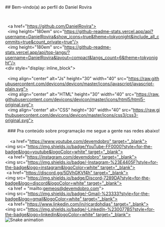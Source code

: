 

 
 ​##​ ​Bem-vindo(a) ao perfil do Daniel Rovira
  
 ​ <div> 
 ​  <a href="https://github.com/DanielRovira"> 
 ​  <img height="180em" src="https://github-readme-stats.vercel.app/api?username=DanielRovira&show_icons=true&theme=tokyonight&include_all_commits=true&count_private=true"/> 
 ​  <img height="180em" src="https://github-readme-stats.vercel.app/api/top-langs/?username=DanielRovira&layout=compact&langs_count=6&theme=tokyonight"/> 
 ​</div> 
 ​<div style="display: inline_block"><br> 
 ​  <img align="center" alt="Js" height="30" width="40" src="https://raw.githubusercontent.com/devicons/devicon/master/icons/javascript/javascript-plain.svg"> 
 ​  <img align="center" alt="HTML" height="30" width="40" src="https://raw.githubusercontent.com/devicons/devicon/master/icons/html5/html5-original.svg"> 
 ​  <img align="center" alt="CSS" height="30" width="40" src="https://raw.githubusercontent.com/devicons/devicon/master/icons/css3/css3-original.svg"> 
 ​</div> 
 ​  
 ​ <br> 
 ​  
 ​  ### Pra conteúdo sobre programação me segue a gente nas redes abaixo! 
 ​  
 ​<div>  
 ​  <a href="https://www.youtube.com/devemdobro" target="_blank"><img src="https://img.shields.io/badge/YouTube-FF0000?style=for-the-badge&logo=youtube&logoColor=white" target="_blank"></a> 
 ​  <a href="https://instagram.com/devemdobro" target="_blank"><img src="https://img.shields.io/badge/-Instagram-%23E4405F?style=for-the-badge&logo=instagram&logoColor=white" target="_blank"></a> 
 ​ <a href="https://discord.gg/5DVhGKVf4h" target="_blank"><img src="https://img.shields.io/badge/Discord-7289DA?style=for-the-badge&logo=discord&logoColor=white" target="_blank"></a>  
 ​  <a href = "mailto:gemeos@devemdobro.com"><img src="https://img.shields.io/badge/-Gmail-%23333?style=for-the-badge&logo=gmail&logoColor=white" target="_blank"></a> 
 ​  <a href="https://www.linkedin.com/in/ricardohdias" target="_blank"><img src="https://img.shields.io/badge/-LinkedIn-%230077B5?style=for-the-badge&logo=linkedin&logoColor=white" target="_blank"></a>  
 ​  
 ​  ![​Snake animation​](https://github.com/devemdobro/devemdobro/blob/output/github-contribution-grid-snake.svg) 
  
 ​</div>
